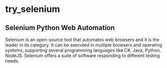 # try_selenium
## Selenium Python Web Automation

Selenium is an open-source tool that automates web browsers and it is the leader in its category. It can be executed in multiple browsers and operating systems, supporting several programming languages like C#, Java, Python, NodeJS. Selenium offers a suite of software responding to different testing needs.
